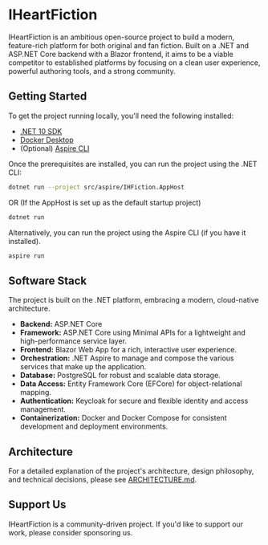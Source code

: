 # IHeartFiction

IHeartFiction is an ambitious open-source project to build a modern, feature-rich platform for both original and fan fiction. Built on a .NET and ASP.NET Core backend with a Blazor frontend, it aims to be a viable competitor to established platforms by focusing on a clean user experience, powerful authoring tools, and a strong community.

## Getting Started

To get the project running locally, you'll need the following installed:

- [.NET 10 SDK](https://dotnet.microsoft.com/download/dotnet/10.0)
- [Docker Desktop](https://www.docker.com/products/docker-desktop/)
- (Optional) [Aspire CLI](https://learn.microsoft.com/en-us/dotnet/aspire/fundamentals/setup-tooling?tabs=unix%2Cwindows&pivots=dotnet-cli#-aspire-cli)

Once the prerequisites are installed, you can run the project using the .NET CLI:

```bash
dotnet run --project src/aspire/IHFiction.AppHost
```

OR (If the AppHost is set up as the default startup project)

```bash
dotnet run
```

Alternatively, you can run the project using the Aspire CLI (if you have it installed).

```bash
aspire run
```

## Software Stack

The project is built on the .NET platform, embracing a modern, cloud-native architecture.

- **Backend:** ASP.NET Core
- **Framework:** ASP.NET Core using Minimal APIs for a lightweight and high-performance service layer.
- **Frontend:** Blazor Web App for a rich, interactive user experience.
- **Orchestration:** .NET Aspire to manage and compose the various services that make up the application.
- **Database:** PostgreSQL for robust and scalable data storage.
- **Data Access:** Entity Framework Core (EFCore) for object-relational mapping.
- **Authentication:** Keycloak for secure and flexible identity and access management.
- **Containerization:** Docker and Docker Compose for consistent development and deployment environments.

## Architecture

For a detailed explanation of the project's architecture, design philosophy, and technical decisions, please see [ARCHITECTURE.md](ARCHITECTURE.md).

## Support Us

IHeartFiction is a community-driven project. If you'd like to support our work, please consider sponsoring us.
